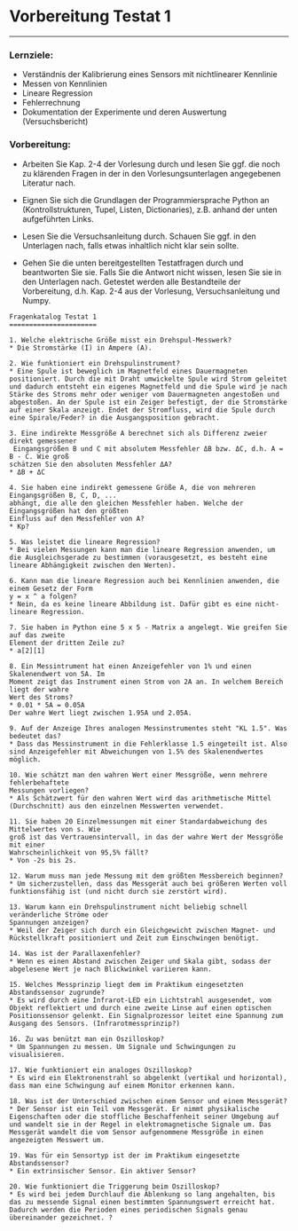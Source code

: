 # Vorbereitung Testat 1

------

### Lernziele:

- Verständnis der Kalibrierung eines Sensors mit nichtlinearer Kennlinie
- Messen von Kennlinien
- Lineare Regression
- Fehlerrechnung
- Dokumentation der Experimente und deren Auswertung (Versuchsbericht)

### **Vorbereitung:**

*  Arbeiten Sie Kap. 2-4 der Vorlesung durch und lesen Sie ggf. die noch zu klärenden Fragen in der in den Vorlesungsunterlagen angegebenen Literatur nach.
* Eignen Sie sich die Grundlagen der Programmiersprache Python an (Kontrollstrukturen, Tupel, Listen, Dictionaries), z.B. anhand der unten aufgeführten Links.
* Lesen Sie die Versuchsanleitung durch. Schauen Sie ggf. in den Unterlagen nach, falls etwas inhaltlich nicht klar sein sollte.

* Gehen Sie die unten bereitgestellten Testatfragen durch und beantworten Sie sie. Falls Sie die Antwort nicht wissen, lesen Sie sie in den Unterlagen nach. Getestet werden alle Bestandteile der Vorbereitung, d.h. Kap. 2-4 aus der Vorlesung, Versuchsanleitung und Numpy.

```
Fragenkatalog Testat 1
======================

1. Welche elektrische Größe misst ein Drehspul-Messwerk?
* Die Stromstärke (I) in Ampere (A).

2. Wie funktioniert ein Drehspulinstrument?
* Eine Spule ist beweglich im Magnetfeld eines Dauermagneten positioniert. Durch die mit Draht umwickelte Spule wird Strom geleitet und dadurch entsteht ein eigenes Magnetfeld und die Spule wird je nach Stärke des Stroms mehr oder weniger vom Dauermagneten angestoßen und abgestoßen. An der Spule ist ein Zeiger befestigt, der die Stromstärke auf einer Skala anzeigt. Endet der Stromfluss, wird die Spule durch eine Spirale/Feder? in die Ausgangsposition gebracht.

3. Eine indirekte Messgröße A berechnet sich als Differenz zweier direkt gemessener 
 Eingangsgrößen B und C mit absolutem Messfehler ΔB bzw. ΔC, d.h. A = B - C. Wie groß 
schätzen Sie den absoluten Messfehler ΔA?
* ΔB + ΔC

4. Sie haben eine indirekt gemessene Größe A, die von mehreren Eingangsgrößen B, C, D, ... 
abhängt, die alle den gleichen Messfehler haben. Welche der Eingangsgrößen hat den größten 
Einfluss auf den Messfehler von A?
* Kp?

5. Was leistet die lineare Regression?
* Bei vielen Messungen kann man die lineare Regression anwenden, um die Ausgleichsgerade zu bestimmen (vorausgesetzt, es besteht eine lineare Abhängigkeit zwischen den Werten).

6. Kann man die lineare Regression auch bei Kennlinien anwenden, die einem Gesetz der Form
y = x ^ a folgen?
* Nein, da es keine lineare Abbildung ist. Dafür gibt es eine nicht-lineare Regression.

7. Sie haben in Python eine 5 x 5 - Matrix a angelegt. Wie greifen Sie auf das zweite 
Element der dritten Zeile zu?
* a[2][1]

8. Ein Messintrument hat einen Anzeigefehler von 1% und einen Skalenendwert von 5A. Im 
Moment zeigt das Instrument einen Strom von 2A an. In welchem Bereich liegt der wahre 
Wert des Stroms?
* 0.01 * 5A = 0.05A
Der wahre Wert liegt zwischen 1.95A und 2.05A.

9. Auf der Anzeige Ihres analogen Messinstrumentes steht "KL 1.5". Was bedeutet das?
* Dass das Messinstrument in die Fehlerklasse 1.5 eingeteilt ist. Also sind Anzeigefehler mit Abweichungen von 1.5% des Skalenendwertes möglich.

10. Wie schätzt man den wahren Wert einer Messgröße, wenn mehrere fehlerbehaftete 
Messungen vorliegen?
* Als Schätzwert für den wahren Wert wird das arithmetische Mittel (Durchschnitt) aus den einzelnen Messwerten verwendet. 

11. Sie haben 20 Einzelmessungen mit einer Standardabweichung des Mittelwertes von s. Wie
groß ist das Vertrauensintervall, in das der wahre Wert der Messgröße mit einer 
Wahrscheinlichkeit von 95,5% fällt?
* Von -2s bis 2s.

12. Warum muss man jede Messung mit dem größten Messbereich beginnen?
* Um sicherzustellen, dass das Messgerät auch bei größeren Werten voll funktionsfähig ist (und nicht durch sie zerstört wird).

13. Warum kann ein Drehspulinstrument nicht beliebig schnell veränderliche Ströme oder 
Spannungen anzeigen?
* Weil der Zeiger sich durch ein Gleichgewicht zwischen Magnet- und Rückstellkraft positioniert und Zeit zum Einschwingen benötigt.

14. Was ist der Parallaxenfehler?
* Wenn es einen Abstand zwischen Zeiger und Skala gibt, sodass der abgelesene Wert je nach Blickwinkel variieren kann.

15. Welches Messprinzip liegt dem im Praktikum eingesetzten Abstandssensor zugrunde?
* Es wird durch eine Infrarot-LED ein Lichtstrahl ausgesendet, vom Objekt reflektiert und durch eine zweite Linse auf einen optischen Positionssensor gelenkt. Ein Signalprozessor leitet eine Spannung zum Ausgang des Sensors. (Infrarotmessprinzip?)

16. Zu was benützt man ein Oszilloskop?
* Um Spannungen zu messen. Um Signale und Schwingungen zu visualisieren. 

17. Wie funktioniert ein analoges Oszilloskop?
* Es wird ein Elektronenstrahl so abgelenkt (vertikal und horizontal), dass man eine Schwingung auf einem Monitor erkennen kann.

18. Was ist der Unterschied zwischen einem Sensor und einem Messgerät?
* Der Sensor ist ein Teil vom Messgerät. Er nimmt physikalische Eigenschaften oder die stoffliche Beschaffenheit seiner Umgebung auf und wandelt sie in der Regel in elektromagnetische Signale um. Das Messgerät wandelt die vom Sensor aufgenommene Messgröße in einen angezeigten Messwert um.

19. Was für ein Sensortyp ist der im Praktikum eingesetzte Abstandssensor?
* Ein extrinsischer Sensor. Ein aktiver Sensor?

20. Wie funktioniert die Triggerung beim Oszilloskop?
* Es wird bei jedem Durchlauf die Ablenkung so lang angehalten, bis das zu messende Signal einen bestimmten Spannungswert erreicht hat. Dadurch werden die Perioden eines periodischen Signals genau übereinander gezeichnet. ?
```

